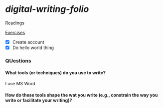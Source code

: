 # *digital-writing-folio*
[Readings](readings.md)

[Exercises](Exercises)

 - [x] Create account
 - [x] Do hello world thing

### QUestions

#### What tools (or techniques) do you use to write?

I use MS Word

#### How do these tools shape the wat you write (e.g., constrain the way you write or facilitate your writing)?
